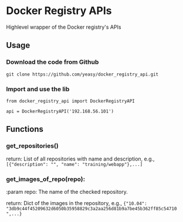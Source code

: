 Docker Registry APIs
===================

Highlevel wrapper of the Docker registry's APIs

## Usage

### Download the code from Github
```
git clone https://github.com/yeasy/docker_registry_api.git
```

### Import and use the lib
```
from docker_registry_api import DockerRegistryAPI

api = DockerRegistryAPI('192.168.56.101')
```


## Functions

### get_repositories()
return: List of all repositories with name and description, e.g., 
`[{"description": "", "name": "training/webapp"},...]`
### get_images_of_repo(repo):
:param repo: The name of the checked repository.

return: Dict of the images in the repository, e.g., 
`{"10.04": "3db9c44f45209632d6050b35958829c3a2aa256d81b9a7be45b362ff85c54710
",...}`
